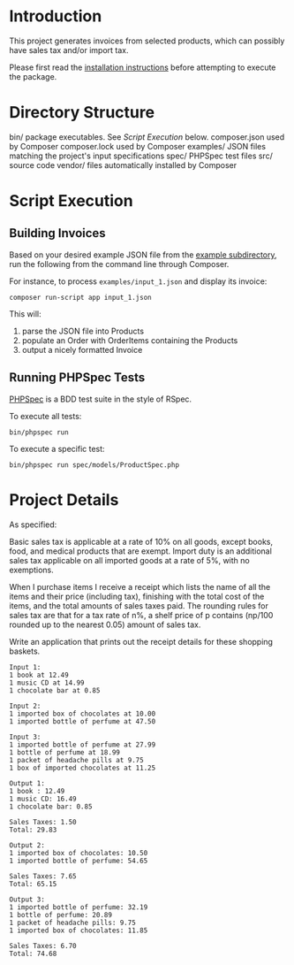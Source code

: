 # Introduction

This project generates invoices from selected products, which can possibly
have sales tax and/or import tax.

Please first read the [installation instructions](INSTALL.md) before
attempting to execute the package.


# Directory Structure

bin/            package executables. See *Script Execution* below.
composer.json   used by Composer
composer.lock   used by Composer
examples/       JSON files matching the project's input specifications
spec/           PHPSpec test files
src/            source code
vendor/         files automatically installed by Composer


# Script Execution

## Building Invoices

Based on your desired example JSON file from the [example subdirectory](examples/), 
run the following from the command line through Composer.  

For instance, to process `examples/input_1.json` and display its invoice:

`composer run-script app input_1.json`

This will:

1. parse the JSON file into Products
2. populate an Order with OrderItems containing the Products
3. output a nicely formatted Invoice


## Running PHPSpec Tests

[PHPSpec](http://www.phpspec.net/) is a BDD test suite in the style of RSpec. 

To execute all tests:

`bin/phpspec run`


To execute a specific test:

`bin/phpspec run spec/models/ProductSpec.php`


# Project Details

As specified:

Basic sales tax is applicable at a rate of 10% on all goods, except books, food, and medical products that are exempt. Import duty is an additional sales tax applicable on all imported goods at a rate of 5%, with no exemptions.

When I purchase items I receive a receipt which lists the name of all the items and their price (including tax), finishing with the total cost of the items, and the total amounts of sales taxes paid. The rounding rules for sales tax are that for a tax rate of n%, a shelf price of p contains (np/100 rounded up to the nearest 0.05) amount of sales tax.

Write an application that prints out the receipt details for these shopping baskets.

    Input 1:
    1 book at 12.49
    1 music CD at 14.99
    1 chocolate bar at 0.85
    
    Input 2:
    1 imported box of chocolates at 10.00
    1 imported bottle of perfume at 47.50
    
    Input 3:
    1 imported bottle of perfume at 27.99
    1 bottle of perfume at 18.99
    1 packet of headache pills at 9.75
    1 box of imported chocolates at 11.25
    
    Output 1:
    1 book : 12.49
    1 music CD: 16.49
    1 chocolate bar: 0.85
    
    Sales Taxes: 1.50
    Total: 29.83
    
    Output 2:
    1 imported box of chocolates: 10.50
    1 imported bottle of perfume: 54.65
    
    Sales Taxes: 7.65
    Total: 65.15
    
    Output 3:
    1 imported bottle of perfume: 32.19
    1 bottle of perfume: 20.89
    1 packet of headache pills: 9.75
    1 imported box of chocolates: 11.85
    
    Sales Taxes: 6.70
    Total: 74.68
